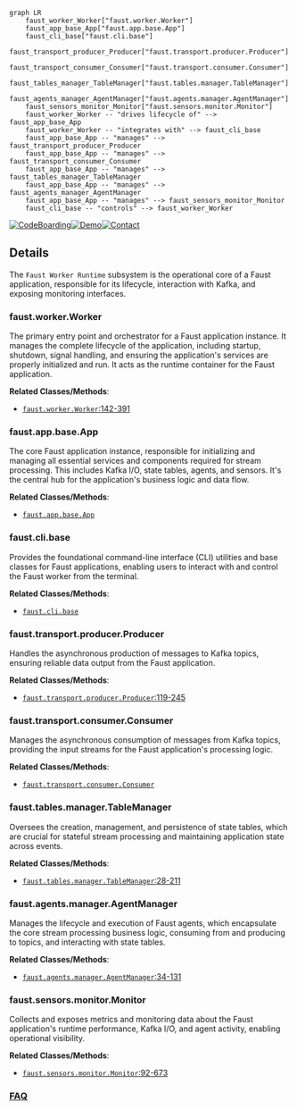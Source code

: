 ```mermaid
graph LR
    faust_worker_Worker["faust.worker.Worker"]
    faust_app_base_App["faust.app.base.App"]
    faust_cli_base["faust.cli.base"]
    faust_transport_producer_Producer["faust.transport.producer.Producer"]
    faust_transport_consumer_Consumer["faust.transport.consumer.Consumer"]
    faust_tables_manager_TableManager["faust.tables.manager.TableManager"]
    faust_agents_manager_AgentManager["faust.agents.manager.AgentManager"]
    faust_sensors_monitor_Monitor["faust.sensors.monitor.Monitor"]
    faust_worker_Worker -- "drives lifecycle of" --> faust_app_base_App
    faust_worker_Worker -- "integrates with" --> faust_cli_base
    faust_app_base_App -- "manages" --> faust_transport_producer_Producer
    faust_app_base_App -- "manages" --> faust_transport_consumer_Consumer
    faust_app_base_App -- "manages" --> faust_tables_manager_TableManager
    faust_app_base_App -- "manages" --> faust_agents_manager_AgentManager
    faust_app_base_App -- "manages" --> faust_sensors_monitor_Monitor
    faust_cli_base -- "controls" --> faust_worker_Worker
```

[![CodeBoarding](https://img.shields.io/badge/Generated%20by-CodeBoarding-9cf?style=flat-square)](https://github.com/CodeBoarding/GeneratedOnBoardings)[![Demo](https://img.shields.io/badge/Try%20our-Demo-blue?style=flat-square)](https://www.codeboarding.org/demo)[![Contact](https://img.shields.io/badge/Contact%20us%20-%20contact@codeboarding.org-lightgrey?style=flat-square)](mailto:contact@codeboarding.org)

## Details

The `Faust Worker Runtime` subsystem is the operational core of a Faust application, responsible for its lifecycle, interaction with Kafka, and exposing monitoring interfaces.

### faust.worker.Worker
The primary entry point and orchestrator for a Faust application instance. It manages the complete lifecycle of the application, including startup, shutdown, signal handling, and ensuring the application's services are properly initialized and run. It acts as the runtime container for the Faust application.


**Related Classes/Methods**:

- <a href="https://github.com/faust-streaming/faust/blob/master/faust/worker.py#L142-L391" target="_blank" rel="noopener noreferrer">`faust.worker.Worker`:142-391</a>


### faust.app.base.App
The core Faust application instance, responsible for initializing and managing all essential services and components required for stream processing. This includes Kafka I/O, state tables, agents, and sensors. It's the central hub for the application's business logic and data flow.


**Related Classes/Methods**:

- <a href="https://github.com/faust-streaming/faust/blob/master/faust/app/base.py" target="_blank" rel="noopener noreferrer">`faust.app.base.App`</a>


### faust.cli.base
Provides the foundational command-line interface (CLI) utilities and base classes for Faust applications, enabling users to interact with and control the Faust worker from the terminal.


**Related Classes/Methods**:

- <a href="https://github.com/faust-streaming/faust/blob/master/faust/cli/base.py" target="_blank" rel="noopener noreferrer">`faust.cli.base`</a>


### faust.transport.producer.Producer
Handles the asynchronous production of messages to Kafka topics, ensuring reliable data output from the Faust application.


**Related Classes/Methods**:

- <a href="https://github.com/faust-streaming/faust/blob/master/faust/transport/producer.py#L119-L245" target="_blank" rel="noopener noreferrer">`faust.transport.producer.Producer`:119-245</a>


### faust.transport.consumer.Consumer
Manages the asynchronous consumption of messages from Kafka topics, providing the input streams for the Faust application's processing logic.


**Related Classes/Methods**:

- <a href="https://github.com/faust-streaming/faust/blob/master/faust/transport/consumer.py" target="_blank" rel="noopener noreferrer">`faust.transport.consumer.Consumer`</a>


### faust.tables.manager.TableManager
Oversees the creation, management, and persistence of state tables, which are crucial for stateful stream processing and maintaining application state across events.


**Related Classes/Methods**:

- <a href="https://github.com/faust-streaming/faust/blob/master/faust/tables/manager.py#L28-L211" target="_blank" rel="noopener noreferrer">`faust.tables.manager.TableManager`:28-211</a>


### faust.agents.manager.AgentManager
Manages the lifecycle and execution of Faust agents, which encapsulate the core stream processing business logic, consuming from and producing to topics, and interacting with state tables.


**Related Classes/Methods**:

- <a href="https://github.com/faust-streaming/faust/blob/master/faust/agents/manager.py#L34-L131" target="_blank" rel="noopener noreferrer">`faust.agents.manager.AgentManager`:34-131</a>


### faust.sensors.monitor.Monitor
Collects and exposes metrics and monitoring data about the Faust application's runtime performance, Kafka I/O, and agent activity, enabling operational visibility.


**Related Classes/Methods**:

- <a href="https://github.com/faust-streaming/faust/blob/master/faust/sensors/monitor.py#L92-L673" target="_blank" rel="noopener noreferrer">`faust.sensors.monitor.Monitor`:92-673</a>




### [FAQ](https://github.com/CodeBoarding/GeneratedOnBoardings/tree/main?tab=readme-ov-file#faq)